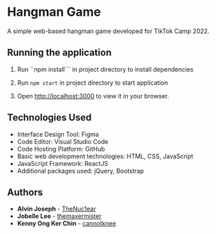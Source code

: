 # Hangman Game

A simple web-based hangman game developed for TikTok Camp 2022.

## Running the application

1. Run ``npm install``` in project directory to install dependencies
   
2. Run ```npm start``` in project directory to start application

3. Open [http://localhost:3000](http://localhost:3000) to view it in your browser.

## Technologies Used

* Interface Design Tool: Figma
* Code Editor: Visual Studio Code
* Code Hosting Platform: GitHub
* Basic web development technologies: HTML, CSS, JavaScript
* JavaScript Framework: ReactJS
* Additional packages used: jQuery, Bootstrap

## Authors

* **Alvin Joseph** - [TheNuc1ear](https://github.com/TheNuc1ear)
* **Jobelle Lee** - [themaxermister](https://github.com/themaxermister)
* **Kenny Ong Ker Chin** - [cannotknee](https://github.com/cannotknee)




